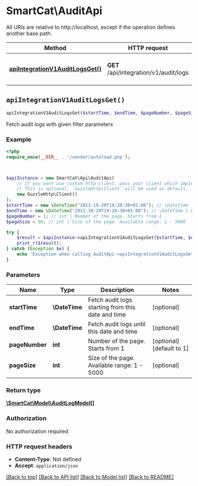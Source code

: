 # SmartCat\AuditApi

All URIs are relative to http://localhost, except if the operation defines another base path.

| Method | HTTP request | Description |
| ------------- | ------------- | ------------- |
| [**apiIntegrationV1AuditLogsGet()**](AuditApi.md#apiIntegrationV1AuditLogsGet) | **GET** /api/integration/v1/audit/logs | Fetch audit logs with given filter parameters |


## `apiIntegrationV1AuditLogsGet()`

```php
apiIntegrationV1AuditLogsGet($startTime, $endTime, $pageNumber, $pageSize): \SmartCat\Model\AuditLogModel[]
```

Fetch audit logs with given filter parameters

### Example

```php
<?php
require_once(__DIR__ . '/vendor/autoload.php');



$apiInstance = new SmartCat\Api\AuditApi(
    // If you want use custom http client, pass your client which implements `GuzzleHttp\ClientInterface`.
    // This is optional, `GuzzleHttp\Client` will be used as default.
    new GuzzleHttp\Client()
);
$startTime = new \DateTime("2013-10-20T19:20:30+01:00"); // \DateTime | Fetch audit logs starting from this date and time
$endTime = new \DateTime("2013-10-20T19:20:30+01:00"); // \DateTime | Fetch audit logs until this date and time
$pageNumber = 1; // int | Number of the page. Starts from 1
$pageSize = 56; // int | Size of the page. Available range: 1 - 5000

try {
    $result = $apiInstance->apiIntegrationV1AuditLogsGet($startTime, $endTime, $pageNumber, $pageSize);
    print_r($result);
} catch (Exception $e) {
    echo 'Exception when calling AuditApi->apiIntegrationV1AuditLogsGet: ', $e->getMessage(), PHP_EOL;
}
```

### Parameters

| Name | Type | Description  | Notes |
| ------------- | ------------- | ------------- | ------------- |
| **startTime** | **\DateTime**| Fetch audit logs starting from this date and time | [optional] |
| **endTime** | **\DateTime**| Fetch audit logs until this date and time | [optional] |
| **pageNumber** | **int**| Number of the page. Starts from 1 | [optional] [default to 1] |
| **pageSize** | **int**| Size of the page. Available range: 1 - 5000 | [optional] |

### Return type

[**\SmartCat\Model\AuditLogModel[]**](../Model/AuditLogModel.md)

### Authorization

No authorization required

### HTTP request headers

- **Content-Type**: Not defined
- **Accept**: `application/json`

[[Back to top]](#) [[Back to API list]](../../README.md#endpoints)
[[Back to Model list]](../../README.md#models)
[[Back to README]](../../README.md)
